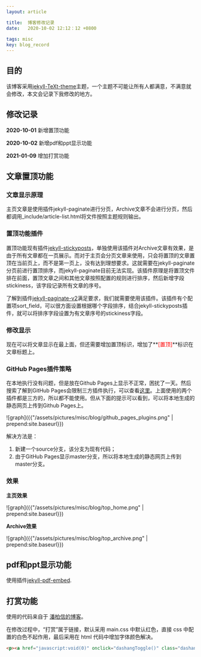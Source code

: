 ```yaml
---
layout: article

title:  博客修改记录
date:   2020-10-02 12:12：12 +0800
 
tags: misc
key: blog_record
---
```


## 目的

该博客采用[jekyll-TeXt-theme](https://github.com/kitian616/jekyll-TeXt-theme)主题，一个主题不可能让所有人都满意，不满意就会修改，本文会记录下我修改的地方。

## 修改记录

**2020-10-01** 新增置顶功能

**2020-10-02** 新增pdf和ppt显示功能

**2021-01-09** 增加打赏功能

<!--more-->

## 文章置顶功能

### 文章显示原理

主页文章是使用插件jekyll-paginate进行分页，Archive文章不会进行分页，然后都调用_include/article-list.html将文件按照主题规则输出。

### 置顶功能插件

置顶功能现有插件[jekyll-stickyposts](https://github.com/ibrado/jekyll-stickyposts)，单独使用该插件对Archive文章有效果，是由于所有文章都在一页展示。而对于主页会分页文章来使用，只会将置顶的文章置顶在当前页上，而不是第一页上，没有达到理想要求。这就需要在jekyll-paginate分页前进行置顶排序，而jekyll-paginate目前无法实现。该插件原理是将置顶文件排在前面，置顶文章之间和其他文章按照配置的规则进行排序，然后新增字段stickiness，该字段记录所有文章的序号。

了解到插件[jekyll-paginate-v2](https://github.com/sverrirs/jekyll-paginate-v2)满足要求，我们就需要使用该插件。该插件有个配置项sort_field，可以很方面设置根据哪个字段排序，结合jekyll-stickyposts插件，就可以将排序字段设置为有文章序号的stickiness字段。

### 修改显示

现在可以将文章显示在最上面，但还需要增加置顶标识，增加了**<font color=red>[置顶]</font>**标识在文章标题上。

### GitHub Pages插件策略

在本地执行没有问题，但是放在Github Pages上显示不正常，困扰了一天。然后搜索了解到GitHub Pages会限制三方插件执行，可以查看[这里](https://jekyllrb.com/docs/plugins/installation/)。上面使用的两个插件都是三方的，所以都不能使用。但从下面的提示可以看到，可以将本地生成的静态网页上传到Github Pages上。

![graph]({{"/assets/pictures/misc/blog/github_pages_plugins.png" | prepend:site.baseurl}})

解决方法是：
1. 新建一个source分支，该分支为现有代码；
2. 由于GitHub Pages显示master分支，所以将本地生成的静态网页上传到master分支。

### 效果

**主页效果**

![graph]({{"/assets/pictures/misc/blog/top_home.png" | prepend:site.baseurl}})

**Archive效果**

![graph]({{"/assets/pictures/misc/blog/top_archive.png" | prepend:site.baseurl}})

## pdf和ppt显示功能

使用插件[jekyll-pdf-embed](https://github.com/MihajloNesic/jekyll-pdf-embed).

## 打赏功能

使用的代码来自于 [潘柏信的博客](https://github.com/leopardpan/leopardpan.github.io)。

在修改过程中，“打赏”属于链接，默认采用 main.css 中默认红色，直接 css 中配置的白色不起作用，最后采用在 html 代码中增加字体颜色解决。

```html
<p><a href="javascript:void(0)" onclick="dashangToggle()" class="dashang" title="打赏，支持一下"><font color="white">打赏</font></a></p>
```